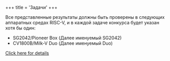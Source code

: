 +++
title = 'Задачи'
+++

Все представленные результаты должны быть проверены в следующих аппаратных средах RISC-V, и в каждой задаче конкурса будет указан хотя бы один: 
- SG2042/Pioneer Box (Далее именуемый SG2042)
- CV1800B/Milk-V Duo (Далее именуемый Duo)

[Click here for details](../introduction/)
